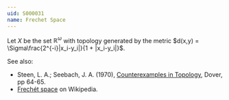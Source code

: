 ```yaml
---
uid: S000031
name: Frechet Space
---
```

Let $X$ be the set $\mathbb{R}^\omega$ with topology generated by the metric $d(x,y) = \Sigma\frac{2^{-i}|x_i-y_i|}{1 + |x_i-y_i|}$.

See also:

* Steen, L. A.; Seebach, J. A. (1970), [Counterexamples in Topology](http://books.google.com/books/about/Counterexamples_in_Topology.html?id=DkEuGkOtSrUC), Dover, pp 64-65.
* [Frechét space](http://en.wikipedia.org/wiki/Fr%C3%A9chet_space) on Wikipedia.

